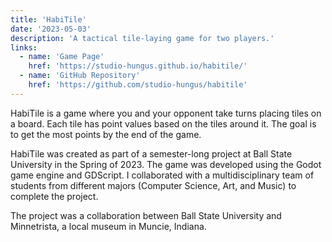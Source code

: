 ```yaml
---
title: 'HabiTile'
date: '2023-05-03'
description: 'A tactical tile-laying game for two players.'
links:
  - name: 'Game Page'
    href: 'https://studio-hungus.github.io/habitile/'
  - name: 'GitHub Repository'
    href: 'https://github.com/studio-hungus/habitile'
---
```


HabiTile is a game where you and your opponent take turns placing tiles on a board. Each tile has point values based on the tiles around it. The goal is to get the most points by the end of the game.

HabiTile was created as part of a semester-long project at Ball State University in the Spring of 2023. The game was developed using the Godot game engine and GDScript. I collaborated with a multidisciplinary team of students from different majors (Computer Science, Art, and Music) to complete the project.

The project was a collaboration between Ball State University and Minnetrista, a local museum in Muncie, Indiana.
